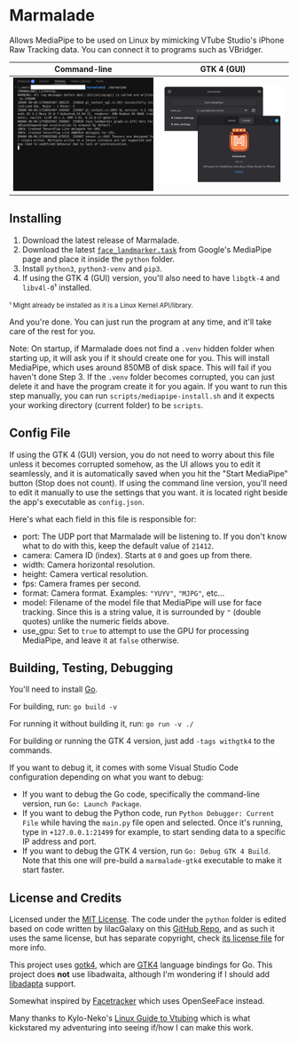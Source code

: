# Marmalade

Allows MediaPipe to be used on Linux by mimicking VTube Studio's iPhone Raw Tracking data. You can connect it to programs such as VBridger.

| Command-line | GTK 4 (GUI) |
| ---- | ---- |
| ![Command-line](resources/readme_cmd.png) | ![GTK 4](resources/readme_gtk4.png) |

## Installing

1. Download the latest release of Marmalade.
2. Download the latest [`face_landmarker.task`](https://ai.google.dev/edge/mediapipe/solutions/vision/face_landmarker) from Google's MediaPipe page and place it inside the `python` folder.
3. Install `python3`, `python3-venv` and `pip3`.
4. If using the GTK 4 (GUI) version, you'll also need to have `libgtk-4` and `libv4l-0`¹ installed.

<small>¹ Might already be installed as it is a Linux Kernel API/library.</small>

And you're done. You can just run the program at any time, and it'll take care of the rest for you.

Note: On startup, if Marmalade does not find a `.venv` hidden folder when starting up, it will ask you if it should create one for you. This will install MediaPipe, which uses around 850MB of disk space. This will fail if you haven't done Step 3. If the `.venv` folder becomes corrupted, you can just delete it and have the program create it for you again. If you want to run this step manually, you can run `scripts/mediapipe-install.sh` and it expects your working directory (current folder) to be `scripts`.

## Config File

If using the GTK 4 (GUI) version, you do not need to worry about this file unless it becomes corrupted somehow, as the UI allows you to edit it seamlessly, and it is automatically saved when you hit the "Start MediaPipe" button (Stop does not count). If using the command line version, you'll need to edit it manually to use the settings that you want. it is located right beside the app's executable as `config.json`.

Here's what each field in this file is responsible for:

* port: The UDP port that Marmalade will be listening to. If you don't know what to do with this, keep the default value of `21412`.
* camera: Camera ID (index). Starts at `0` and goes up from there.
* width: Camera horizontal resolution.
* height: Camera vertical resolution.
* fps: Camera frames per second.
* format: Camera format. Examples: `"YUYV"`, `"MJPG"`, etc...
* model: Filename of the model file that MediaPipe will use for face tracking. Since this is a string value, it is surrounded by `"` (double quotes) unlike the numeric fields above.
* use_gpu: Set to `true` to attempt to use the GPU for processing MediaPipe, and leave it at `false` otherwise.

## Building, Testing, Debugging

You'll need to install [Go](https://go.dev/).

For building, run: `go build -v`

For running it without building it, run: `go run -v ./`

For building or running the GTK 4 version, just add `-tags withgtk4` to the commands.

If you want to debug it, it comes with some Visual Studio Code configuration depending on what you want to debug:

- If you want to debug the Go code, specifically the command-line version, run `Go: Launch Package`.
- If you want to debug the Python code, run `Python Debugger: Current File` while having the `main.py` file open and selected. Once it's running, type in `+127.0.0.1:21499` for example, to start sending data to a specific IP address and port.
- If you want to debug the GTK 4 version, run `Go: Debug GTK 4 Build`. Note that this one will pre-build a `marmalade-gtk4` executable to make it start faster.

## License and Credits

Licensed under the [MIT License](LICENSE). The code under the `python` folder is edited based on code written by lilacGalaxy on this [GitHub Repo](https://github.com/lilac-galaxy/lilacs-mediapipe-forward-vts-plugin), and as such it uses the same license, but has separate copyright, check [its license file](python/LICENSE) for more info.

This project uses [gotk4](https://github.com/diamondburned/gotk4), which are [GTK4](https://docs.gtk.org/gtk4/) language bindings for Go. This project does **not** use libadwaita, although I'm wondering if I should add [libadapta](https://github.com/xapp-project/libadapta) support.

Somewhat inspired by [Facetracker](https://codeberg.org/ZRayEntertainment/Facetracker) which uses OpenSeeFace instead.

Many thanks to Kylo-Neko's [Linux Guide to Vtubing](https://codeberg.org/KyloNeko/Linux-Guide-to-Vtubing) which is what kickstared my adventuring into seeing if/how I can make this work.
